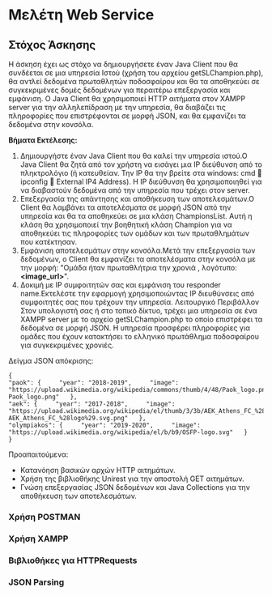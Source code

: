 # Μελέτη Web Service

## Στόχος Άσκησης
Η άσκηση έχει ως στόχο να δημιουργήσετε έναν Java Client που θα συνδέεται σε μια υπηρεσία Ιστού (χρήση του αρχείου getSLChampion.php), θα αντλεί δεδομένα πρωταθλητών ποδοσφαίρου και θα τα αποθηκεύει σε συγκεκριμένες δομές δεδομένων για περαιτέρω επεξεργασία και εμφάνιση. Ο Java Client θα χρησιμοποιεί HTTP αιτήματα στον XAMPP server για την αλληλεπίδραση με την υπηρεσία, θα διαβάζει τις πληροφορίες που επιστρέφονται σε μορφή JSON, και θα εμφανίζει τα δεδομένα στην κονσόλα.

**Βήματα Εκτέλεσης:**

1.	Δημιουργήστε έναν Java Client που θα καλεί την υπηρεσία ιστού.Ο Java Client θα ζητά από τον χρήστη να εισάγει μια IP διεύθυνση από το πληκτρολόγιο (ή κατευθείαν. Την IP θα την βρείτε στα windows: cmd  ipconfig  External IP4 Address). Η IP διεύθυνση θα χρησιμοποιηθεί για να διαβαστούν δεδομένα από την υπηρεσία που τρέχει στον server.   
2.	Επεξεργασία της απάντησης και αποθήκευση των αποτελεσμάτων.Ο Client θα λαμβάνει τα αποτελέσματα σε μορφή JSON από την υπηρεσία και θα τα αποθηκεύει σε μια κλάση ChampionsList. Αυτή η κλάση θα χρησιμοποιεί την βοηθητική κλάση Champion για να αποθηκεύει τις πληροφορίες των ομάδων και των πρωταθλημάτων που κατέκτησαν.   
3.	Εμφάνιση αποτελεσμάτων στην κονσόλα.Μετά την επεξεργασία των δεδομένων, ο Client θα εμφανίζει τα αποτελέσματα στην κονσόλα με την μορφή: "Ομάδα **<team>** ήταν πρωταθλήτρια την χρονιά **<year>**, λογότυπο: **<image_url>**".   
4.	Δοκιμή με IP συμφοιτητών σας και εμφάνιση του responder name.Εκτελέστε την εφαρμογή χρησιμοποιώντας IP διευθύνσεις από συμφοιτητές σας που τρέχουν την υπηρεσία.
Λειτουργικό Περιβάλλον   
Στον υπολογιστή σας ή στο τοπικό δίκτυο, τρέχει μια υπηρεσία σε ένα XAMPP server με το αρχείο getSLChampion.php το οποίο επιστρέφει τα δεδομένα σε μορφή JSON. Η υπηρεσία προσφέρει πληροφορίες για ομάδες που έχουν κατακτήσει το ελληνικό πρωτάθλημα ποδοσφαίρου για συγκεκριμένες χρονιές.   

Δείγμα JSON απόκρισης:
```
{   
"paok": {     "year": "2018-2019",     "image": "https://upload.wikimedia.org/wikipedia/commons/thumb/4/48/Paok_logo.png/436px-Paok_logo.png"   },   
"aek": {     "year": "2017-2018",     "image": "https://upload.wikimedia.org/wikipedia/el/thumb/3/3b/AEK_Athens_FC_%28logo%29.svg/1200px-AEK_Athens_FC_%28logo%29.svg.png"   },   
"olympiakos": {     "year": "2019-2020",     "image": "https://upload.wikimedia.org/wikipedia/el/b/b9/OSFP-logo.svg"   }
}
```

Προαπαιτούμενα:   
-	Κατανόηση βασικών αρχών HTTP αιτημάτων.  
-	Χρήση της βιβλιοθήκης Unirest για την αποστολή GET αιτημάτων.   
-	Γνώση επεξεργασίας JSON δεδομένων και Java Collections για την αποθήκευση των αποτελεσμάτων.   


### Χρήση POSTMAN
### Χρήση XAMPP
### Βιβλιοθήκες για HTTPRequests
### JSON Parsing
